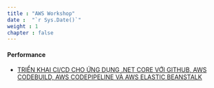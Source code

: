```yaml
---
title : "AWS Workshop"
date :  "`r Sys.Date()`" 
weight : 1 
chapter : false
---
```


#### Performance

- [TRIỂN KHAI CI/CD CHO ỨNG DỤNG .NET CORE VỚI GITHUB, AWS CODEBUILD, AWS CODEPIPELINE VÀ AWS ELASTIC BEANSTALK](https://weebneedweed.github.io/implement-ci-cd-dotnet-core-eb-pipeline/)
